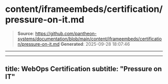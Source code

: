 # content/iframeembeds/certification/pressure-on-it.md

> **Source**: https://github.com/pantheon-systems/documentation/blob/main/content/iframeembeds/certification/pressure-on-it.md
> **Generated**: 2025-09-28 18:07:46

---

---
title: WebOps Certification
subtitle: "Pressure on IT"
---

<Partial file="certification-guide/pressure-on-it.md" />
